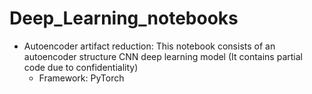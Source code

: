 # Deep_Learning_notebooks

- Autoencoder artifact reduction: This notebook consists of an autoencoder structure CNN deep learning model (It contains partial code due to confidentiality)
   * Framework: PyTorch
   
